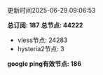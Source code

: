 更新时间2025-06-29 09:06:53

**总订阅: 187**
**总节点: 44222**
- vless节点: 24283
- hysteria2节点: 3

**google ping有效节点: 186**
